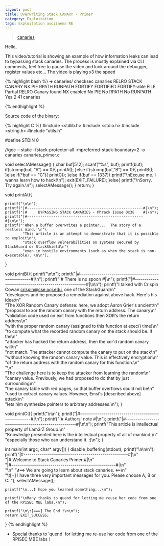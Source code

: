 ```yaml
---
layout: post
title: Overwriting Stack CANARY - Primer
category: Exploitation
tags: Exploitation asciinema RE
---
```


> [canaries]({{site.url}}/assets/canaries)

Hello,

This video/tutorial is showing an example of how information leaks can lead to bypassing stack canaries.
The process is mostly explained via CLI comments, feel free to pause the video and look around the debugger, register values etc...
The video is playing x3 the speed

{% highlight bash %}
➜  canaries/  checksec canaries
RELRO           STACK CANARY      NX            PIE             RPATH      RUNPATH  FORTIFY FORTIFIED FORTIFY-able  FILE
Partial RELRO   Canary found      NX enabled    No PIE          No RPATH   No RUNPATH   Yes 2       41  canaries

{% endhighlight %}

<script type="text/javascript" src="https://asciinema.org/a/b4e9ze1ftdfubwpkvuldkhdqo.js" id="asciicast-b4e9ze1ftdfubwpkvuldkhdqo" async data-speed="3"></script>

Source code of the binary:

{% highlight C %}
#include <stdlib.h>
#include <stdio.h>
#include <string.h>
#include "utils.h"

#define STDIN 0

//gcc --static -fstack-protector-all -mpreferred-stack-boundary=2 -o canaries canaries_primer.c

void selectAMessage() {
    char buf[512];
    scanf("%s", buf);
    printf(buf);
    if(strcmp(buf, "A") == 0){
        printA();
    }else if(strcmp(buf,"B") == 0){
        printB();
    }else if(*buf == "C"){
        printC();
    }else if(buf == 1337){
        printf("\nExcuse me. I wanna learn how to hack!\n");
        exit(EXIT_FAILURE);
    }else{
        printf("\nSorry. Try again.\n");
        selectAMessage();
    }
    return;
}

void printA(){

    printf("\n\n");
    printf("|#-----------------------------------------------------#|\n");
    printf("|#     BYPASSING STACK CANARIES - Phrack Issue 0x38    #|\n");
    printf("|#-----------------------------------------------------#|\n\n");
    printf("'When a buffer overwrites a pointer...  The story of a restless mind.'\n"\
            "This article is an attempt to demonstrate that it is possible to exploit\n"\
            "stack overflow vulnerabilities on systems secured by StackGuard or StackShield\n"\ 
            "even in hostile environments (such as when the stack is non-executable). \n\n");
}

void printB(){
    printf("\n\n");
    printf("|#-----------------------------------------------------#|\n");
    printf("|#                  There is no spoon                  #|\n");
    printf("|#-----------------------------------------------------#|\n\n");
    printf("I talked with Crispin Cowan <crispin@cse.ogi.edu>, one of the StackGuard\n"\
            "developers and he proposed a remediation against above hack.  Here's his idea:\n"\
            "The XOR Random Canary defense:  here, we adopt Aaron Grier's ancient\n"\
            "proposal to xor the random canary with the return address.  The canary\n"\
            "validation code used on exit from functions then XOR's the return address\n"\
            "with the proper random canary (assigned to this function at exec() time)\n"\
            "to compute what the recorded random canary on the stack should be.  If the\n"\
            "attacker has hacked the return address, then the xor'd random canary will\n"\
            "not match.  The attacker cannot compute the canary to put on the stack\n"\
            "without knowing the random canary value.  This is effectively encryption\n"\
            "of the return address with the random canary for this function.\n"\
            "\n"\
            "The challenge here is to keep the attacker from learning the random\n"\
            "canary value.  Previously, we had proposed to do that by just surrounding\n"\
            "the canary table with red pages, so that buffer overflows could not be\n"\
            "used to extract canary values.  However, Emsi's [described above] attack\n"\
            "lets him synthesize pointers to arbitrary addresses.\n");
}

void printC(){
    printf("\n\n");
    printf("|#-----------------------------------------------------#|\n");
    printf("|#                    Authors' note                    #|\n");
    printf("|#-----------------------------------------------------#|\n\n");
    printf("This article is intellectual property of Lam3rZ Group.\n"\
            "Knowledge presented here is the intellectual property of all of mankind,\n"\
            "especially those who can understand it. :)\n");
}


int main(int argc, char* argv[])
{
    disable_buffering(stdout);
    printf("\n\n\n");
    printf("|#-----------------------------------------------------#|\n"\
           "|#           Welcome to Stack Canaries Primer          #|\n"\
           "|#-----------------------------------------------------#|\n"\
           "\n"
           "\t==> We are going to learn about stack canaries. <==\n"\
           "\t[+] I have three very important messages for you. Please choose A, B or C: ");
    selectAMessage();

    printf("\n...I hope you learned something...\n");

    printf("\nMany thanks to quend for letting me reuse her code from one of the RPISEC MBE labs.\n");

    printf("\n\t[===] The End !\n\n");
    return EXIT_SUCCESS;
}
{% endhighlight %}

* Special thanks to 'quend' for letting me re-use her code from one of the RPISEC MBE labs !